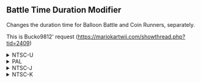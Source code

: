 ## Battle Time Duration Modifier

Changes the duration time for Balloon Battle and Coin Runners, separately.

This is Bucko9812' request (https://mariokartwii.com/showthread.php?tid=2409)

<details>
<summary>NTSC-U</summary>

XXXX: Balloon Battle Time Limit
YYYY: Coin Runners Time Limit

Values are in seconds (Example: 5 Minutes is 300 Seconds = 0x12C)

```powerpc
0452E084 3800XXXX
0452E0BC 3800YYYY
```
</details>

<details>
<summary>PAL</summary>

XXXX: Balloon Battle Time Limit
YYYY: Coin Runners Time Limit

Values are in seconds (Example: 5 Minutes is 300 Seconds = 0x12C)

```powerpc
04532BCC 3800XXXX
04532C04 3800YYYY
```
</details>

<details>
<summary>NTSC-J</summary>

XXXX: Balloon Battle Time Limit
YYYY: Coin Runners Time Limit

Values are in seconds (Example: 5 Minutes is 300 Seconds = 0x12C)

```powerpc
0453254C 3800XXXX
04532584 3800YYYY
```
</details>

<details>
<summary>NTSC-K</summary>

XXXX: Balloon Battle Time Limit
YYYY: Coin Runners Time Limit

Values are in seconds (Example: 5 Minutes is 300 Seconds = 0x12C)

```powerpc
04520C24 3800XXXX
04520C5C 3800YYYY
```
</details>